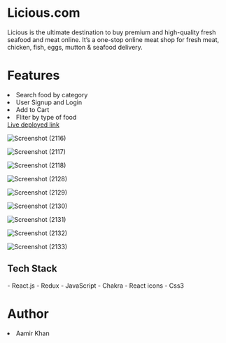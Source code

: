 <h1 fontsize="30px">Licious.com</h1>
Licious is the ultimate destination to buy premium and high-quality fresh seafood and meat online. It’s a one-stop online meat shop for fresh meat, chicken, fish, eggs, mutton & seafood delivery. 
<h1>Features</h1>
<li>Search food by category</li>
<li>User Signup and Login</li>
<li>Add to Cart</li> 
<li>Fliter by type of food</li> 
<a href="https://my-licious.vercel.app/">Live deployed link</a>



![Screenshot (2116)](https://user-images.githubusercontent.com/101388992/210178674-ad32af25-f2a2-440d-b4e5-c3ccc3e9b3d7.png)

![Screenshot (2117)](https://user-images.githubusercontent.com/101388992/210178680-063866b2-438d-4f1d-bd99-ba1a70f67564.png)

![Screenshot (2118)](https://user-images.githubusercontent.com/101388992/210178685-23dbd668-6eac-453c-bab8-915c8805e41a.png)

![Screenshot (2128)](https://user-images.githubusercontent.com/101388992/210178688-f57d9461-2f73-4b41-8c95-9148ace7f2bf.png)

![Screenshot (2129)](https://user-images.githubusercontent.com/101388992/210178711-c7e3993b-bc01-46ec-85ee-4822bdc885cb.png)

![Screenshot (2130)](https://user-images.githubusercontent.com/101388992/210178715-fb7a33c5-50e7-4ab2-a10e-d1c3077b65a2.png)

![Screenshot (2131)](https://user-images.githubusercontent.com/101388992/210178718-7d0b2606-da77-44fc-b3d7-9f2ebdbffb69.png)

![Screenshot (2132)](https://user-images.githubusercontent.com/101388992/210178726-c6b0675d-8fb1-4c0b-a4a9-1b2b1b2ca43f.png)

![Screenshot (2133)](https://user-images.githubusercontent.com/101388992/210178738-954caf86-bd77-4be8-a309-60b8b4bc27b8.png)



 <h2>Tech Stack</h2>
- React.js
- Redux
- JavaScript
- Chakra
- React icons
- Css3
<h1>Author</h1> 
<li>Aamir Khan</li>

